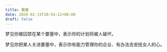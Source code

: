 ```yaml
---
title: 要塞
date: 2020-02-15T20:54:12+08:00
draft: false
---
```


梦见你被囚禁在某个要塞中，表示你的计划将被人破坏。

梦见你把某人关进要塞中，表示你有能力管理你的企业、有办法去安抚女人的心。

